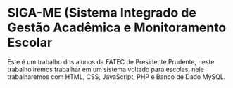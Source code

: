 # SIGA-ME (Sistema Integrado de Gestão Acadêmica e Monitoramento Escolar

Este é um trabalho dos alunos da FATEC de Presidente Prudente, neste trabalho iremos trabalhar em um sistema voltado para escolas, nele trabalharemos com HTML, CSS, JavaScript, PHP e Banco de Dado MySQL.
